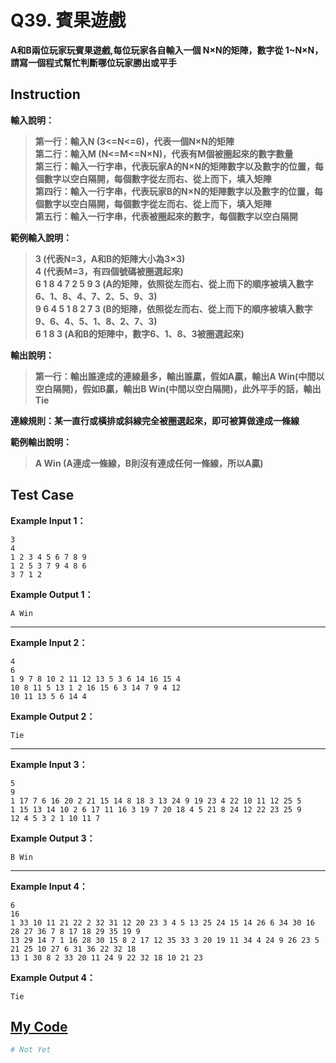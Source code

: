 # Q39. 賓果遊戲

**A和B兩位玩家玩賓果遊戲,每位玩家各自輸入一個 N×N的矩陣，數字從 1~N×N，請寫一個程式幫忙判斷哪位玩家勝出或平手**  

## Instruction

**輸入說明：**  
> **第一行：輸入N (3<=N<=6)，代表一個N×N的矩陣**  
> **第二行：輸入M (N<=M<=N×N)，代表有M個被圈起來的數字數量**  
> **第三行：輸入一行字串，代表玩家A的N×N的矩陣數字以及數字的位置，每個數字以空白隔開，每個數字從左而右、從上而下，填入矩陣**  
> **第四行：輸入一行字串，代表玩家B的N×N的矩陣數字以及數字的位置，每個數字以空白隔開，每個數字從左而右、從上而下，填入矩陣**  
> **第五行：輸入一行字串，代表被圈起來的數字，每個數字以空白隔開**  

**範例輸入說明：**  
> **3 (代表N=3，A和B的矩陣大小為3×3)**  
> **4 (代表M=3，有四個號碼被圈選起來)**  
> **6 1 8 4 7 2 5 9 3 (A的矩陣，依照從左而右、從上而下的順序被填入數字6、1、8、4、7、2、5、9、3)**  
> **9 6 4 5 1 8 2 7 3 (B的矩陣，依照從左而右、從上而下的順序被填入數字9、6、4、5、1、8、2、7、3)**  
> **6 1 8 3 (A和B的矩陣中，數字6、1、8、3被圈選起來)**  

**輸出說明：**
> **第一行：輸出誰達成的連線最多，輸出誰贏，假如A贏，輸出A Win(中間以空白隔開)，假如B贏，輸出B Win(中間以空白隔開)，此外平手的話，輸出Tie**  

**連線規則：某一直行或橫排或斜線完全被圈選起來，即可被算做達成一條線**  

**範例輸出說明：**  
> **A Win (A連成一條線，B則沒有連成任何一條線，所以A贏)**

## Test Case

**Example Input 1：**

    3
    4
    1 2 3 4 5 6 7 8 9
    1 2 5 3 7 9 4 8 6
    3 7 1 2
**Example Output 1：**  

    A Win
- - -
**Example Input 2：**

    4
    6
    1 9 7 8 10 2 11 12 13 5 3 6 14 16 15 4
    10 8 11 5 13 1 2 16 15 6 3 14 7 9 4 12
    10 11 13 5 6 14 4
**Example Output 2：**  

    Tie
- - -
**Example Input 3：**

    5
    9
    1 17 7 6 16 20 2 21 15 14 8 18 3 13 24 9 19 23 4 22 10 11 12 25 5
    1 15 13 14 10 2 6 17 11 16 3 19 7 20 18 4 5 21 8 24 12 22 23 25 9
    12 4 5 3 2 1 10 11 7
**Example Output 3：**  

    B Win
- - -
**Example Input 4：**

    6
    16
    1 33 10 11 21 22 2 32 31 12 20 23 3 4 5 13 25 24 15 14 26 6 34 30 16 28 27 36 7 8 17 18 29 35 19 9
    13 29 14 7 1 16 28 30 15 8 2 17 12 35 33 3 20 19 11 34 4 24 9 26 23 5 21 25 10 27 6 31 36 22 32 18
    13 1 30 8 2 33 20 11 24 9 22 32 18 10 21 23
**Example Output 4：**  

    Tie

## [My Code](../HomeWork/q039.py)

```python
# Not Yet
```